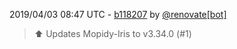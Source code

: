 2019/04/03 08:47 UTC - [b118207](https://github.com/hassio-addons/addon-mopidy/commit/b118207caf4ab37403c5fdbf7a4bcdef51359e03) by [@renovate[bot]](https://github.com/apps/renovate)
> :arrow_up: Updates Mopidy-Iris to v3.34.0 (#1) 

